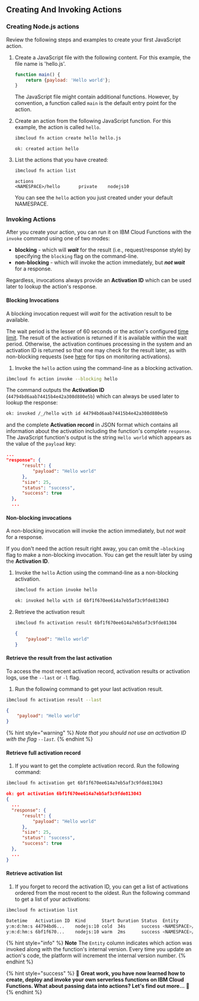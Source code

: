 <!--
#
# Licensed to the Apache Software Foundation (ASF) under one or more
# contributor license agreements.  See the NOTICE file distributed with
# this work for additional information regarding copyright ownership.
# The ASF licenses this file to You under the Apache License, Version 2.0
# (the "License"); you may not use this file except in compliance with
# the License.  You may obtain a copy of the License at
#
#     http://www.apache.org/licenses/LICENSE-2.0
#
# Unless required by applicable law or agreed to in writing, software
# distributed under the License is distributed on an "AS IS" BASIS,
# WITHOUT WARRANTIES OR CONDITIONS OF ANY KIND, either express or implied.
# See the License for the specific language governing permissions and
# limitations under the License.
#
-->

## Creating And Invoking Actions

### Creating Node.js actions

Review the following steps and examples to create your first JavaScript action.

1. Create a JavaScript file with the following content. For this example, the file name is 'hello.js'.

   ```javascript
   function main() {
       return {payload: 'Hello world'};
   }
   ```

   The JavaScript file might contain additional functions. However, by convention, a function called `main` is the default entry point for the action.

2. Create an action from the following JavaScript function. For this example, the action is called `hello`.

   ```bash
   ibmcloud fn action create hello hello.js
   ```

   ```text
   ok: created action hello
   ```

3. List the actions that you have created:

   ```bash
   ibmcloud fn action list
   ```

   ```text
   actions
   <NAMESPACE>/hello       private    nodejs10
   ```

   You can see the `hello` action you just created under your default NAMESPACE.

### Invoking Actions

After you create your action, you can run it on IBM Cloud Functions with the `invoke` command using one of two modes:

- **blocking** - which will _**wait**_ for the result \(i.e., request/response style\) by specifying the `blocking` flag on the command-line.
- **non-blocking** - which will invoke the action immediately, but _**not wait**_ for a response.

Regardless, invocations always provide an **Activation ID** which can be used later to lookup the action's response.

#### Blocking Invocations

A blocking invocation request will _wait_ for the activation result to be available.

The wait period is the lesser of 60 seconds or the action's configured [time limit](https://github.com/apache/incubator-openwhisk/blob/master/docs/reference.md#per-action-timeout-ms-default-60s). The result of the activation is returned if it is available within the wait period. Otherwise, the activation continues processing in the system and an activation ID is returned so that one may check for the result later, as with non-blocking requests \(see [here](https://github.com/apache/incubator-openwhisk/blob/master/docs/actions.md#watching-action-output) for tips on monitoring activations\).

1. Invoke the `hello` action using the command-line as a blocking activation.

  ```bash
  ibmcloud fn action invoke --blocking hello
  ```

  The command outputs the **Activation ID** (`44794bd6aab74415b4e42a308d880e5b`) which can always be used later to lookup the response:

  ```bash
  ok: invoked /_/hello with id 44794bd6aab74415b4e42a308d880e5b
  ```

  and the complete **Activation record** in JSON format which contains all information about the activation including the function's complete `response`. The JavaScript function's output is the string `Hello world` which appears as the value of the `payload` key:

  ```json
  ...
  "response": {
        "result": {
            "payload": "Hello world"
        },
        "size": 25,
        "status": "success",
        "success": true
    },
    ...
  ```

#### Non-blocking invocations

A non-blocking invocation will invoke the action immediately, but _not wait_ for a response.

If you don't need the action result right away, you can omit the `—blocking` flag to make a non-blocking invocation. You can get the result later by using the **Activation ID**.

1. Invoke the `hello` Action using the command-line as a non-blocking activation.

   ```bash
   ibmcloud fn action invoke hello
   ```

   ```bash
   ok: invoked hello with id 6bf1f670ee614a7eb5af3c9fde813043
   ```

1. Retrieve the activation result

   ```bash
   ibmcloud fn activation result 6bf1f670ee614a7eb5af3c9fde81304
   ```

   ```json
   {
       "payload": "Hello world"
   }
   ```

#### Retrieve the result from the last activation

To access the most recent activation record, activation results or activation logs, use the `--last` or `-l` flag.

1. Run the following command to get your last activation result.

  ```bash
  ibmcloud fn activation result --last
  ```

  ```json
  {
      "payload": "Hello world"
  }
  ```

{% hint style="warning" %}
_Note that you should not use an activation ID with the flag `--last`._
{% endhint %}

#### Retrieve full activation record

1. If you want to get the complete activation record. Run the following command:

  ```bash
  ibmcloud fn activation get 6bf1f670ee614a7eb5af3c9fde813043
  ```

  ```json
  ok: got activation 6bf1f670ee614a7eb5af3c9fde813043
  {
    ...
    "response": {
        "result": {
            "payload": "Hello world"
        },
        "size": 25,
        "status": "success",
        "success": true
    },
    ...
  }
  ```

#### Retrieve activation list

1. If you forget to record the activation ID, you can get a list of activations ordered from the most recent to the oldest. Run the following command to get a list of your activations:

```bash
ibmcloud fn activation list
```

```bash
Datetime   Activation ID  Kind      Start Duration Status  Entity
y:m:d:hm:s 44794bd6...    nodejs:10 cold  34s      success <NAMESPACE>/hello:0.0.1
y:m:d:hm:s 6bf1f670...    nodejs:10 warm  2ms      success <NAMESPACE>/hello:0.0.1
```

{% hint style="info" %}
**Note** The `Entity` column indicates which action was invoked along with the function's internal version. Every time you update an action's code, the platform will increment the internal version number.
{% endhint %}

{% hint style="success" %}
🎉 **Great work, you have now learned how to create, deploy and invoke your own serverless functions on IBM Cloud Functions. What about passing data into actions? Let's find out more…** 🎉
{% endhint %}
